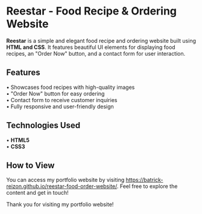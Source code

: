 # Reestar - Food Recipe & Ordering Website  
**Reestar** is a simple and elegant food recipe and ordering website built using **HTML and CSS**. It features beautiful UI elements for displaying food recipes, an "Order Now" button, and a contact form for user interaction.  

## Features  
•  Showcases food recipes with high-quality images  
•  "Order Now" button for easy ordering  
•  Contact form to receive customer inquiries  
•  Fully responsive and user-friendly design  

## Technologies Used  
• **HTML5**    
• **CSS3**       

## How to View

You can access my portfolio website by visiting https://batrick-reizon.github.io/reestar-food-order-website/. Feel free to explore the content and get in touch!

Thank you for visiting my portfolio website!
